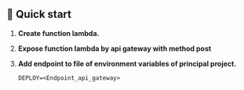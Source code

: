 ## 🚀 Quick start

1.  **Create function lambda.**

2.  **Expose function lambda by api gateway with method post**

3.  **Add endpoint to file of environment variables of principal project.**

    ```shell
    DEPLOY=<Endpoint_api_gateway>
    ```